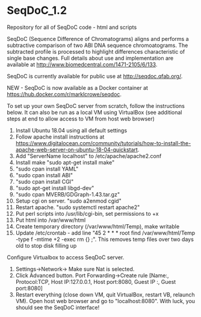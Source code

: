 # SeqDoC_1.2
Repository for all of SeqDoC code - html and scripts

SeqDoC (Sequence Difference of Chromatograms) aligns and performs a subtractive comparison of two ABI DNA sequence chromoatograms. The subtracted profile is processed to highlight differences characteristic of single base changes. Full details about use and implementation are available at http://www.biomedcentral.com/1471-2105/6/133.

SeqDoC is currently available for public use at http://seqdoc.qfab.org/. 

NEW - SeqDoC is now available as a Docker container at https://hub.docker.com/r/marklcrowe/seqdoc.

To set up your own SeqDoC server from scratch, follow the instructions below. It can also be run as a local VM using VirtualBox (see additional steps at end to allow access to VM from host web browser)

1. Install Ubuntu 18.04 using all default settings
2. Follow apache install instructions at https://www.digitalocean.com/community/tutorials/how-to-install-the-apache-web-server-on-ubuntu-18-04-quickstart. 
3. Add "ServerName localhost" to /etc/apache/apache2.conf
4. Install make "sudo apt-get install make"
5. "sudo cpan install YAML"
6. "sudo cpan install ABI"
7. "sudo cpan install CGI"
8. "sudo apt-get install libgd-dev"
9. "sudo cpan MVERB/GDGraph-1.43.tar.gz"
10. Setup cgi on server. "sudo a2enmod cgid"
11. Restart apache. "sudo systemctl restart apache2"
12. Put perl scripts into /usr/lib/cgi-bin, set permissions to +x
13. Put html into /var/www/html
14. Create temporary directory (/var/www/html/Temp), make writable
14. Update /etc/crontab - add line "45 2	* * *	root	find /var/www/html/Temp -type f -mtime +2 -exec rm {} \;". This removes temp files over two days old to stop disk filling up

Configure Virtualbox to access SeqDoC server. 
1. Settings->Network-> Make sure Nat is selected. 
2. Click Advanced button. Port Forwarding->Create rule [Name:<anything>, Protocol:TCP, Host IP:127.0.0.1, Host port:8080, Guest IP :<blank>, Guest port:8080]
3. Restart everything (close down VM, quit VirtualBox, restart VB, relaunch VM). Open host web browser and go to "localhost:8080". With luck, you should see the SeqDoC interface!
